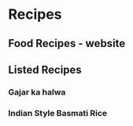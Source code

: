 # Recipes
## Food Recipes - website

## Listed Recipes 
### Gajar ka halwa 
### Indian Style Basmati Rice

